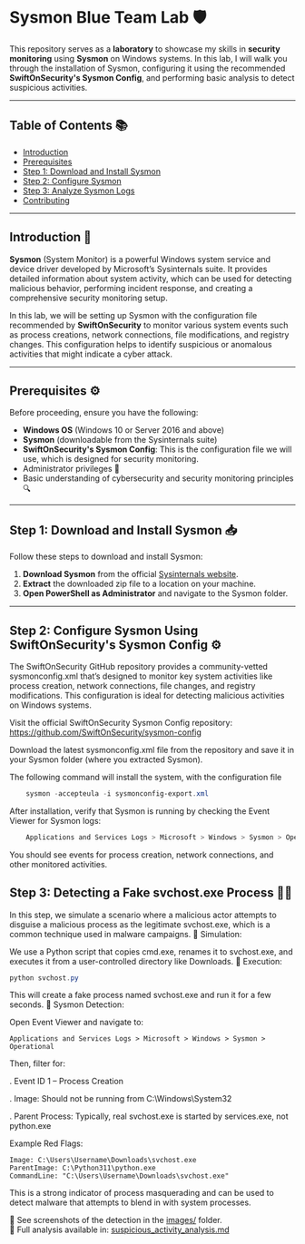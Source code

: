 # Sysmon Blue Team Lab 🛡️

This repository serves as a **laboratory** to showcase my skills in **security monitoring** using **Sysmon** on Windows systems. In this lab, I will walk you through the installation of Sysmon, configuring it using the recommended **SwiftOnSecurity's Sysmon Config**, and performing basic analysis to detect suspicious activities.

---

## **Table of Contents** 📚

- [Introduction](#introduction)
- [Prerequisites](#prerequisites)
- [Step 1: Download and Install Sysmon](#step-1-download-and-install-sysmon)
- [Step 2: Configure Sysmon](#step-2-configure-sysmon)
- [Step 3: Analyze Sysmon Logs](#step-3-analyze-sysmon-logs)
- [Contributing](#contributing)

---

## **Introduction** 🎯

**Sysmon** (System Monitor) is a powerful Windows system service and device driver developed by Microsoft’s Sysinternals suite. It provides detailed information about system activity, which can be used for detecting malicious behavior, performing incident response, and creating a comprehensive security monitoring setup.

In this lab, we will be setting up Sysmon with the configuration file recommended by **SwiftOnSecurity** to monitor various system events such as process creations, network connections, file modifications, and registry changes. This configuration helps to identify suspicious or anomalous activities that might indicate a cyber attack.

---

## **Prerequisites** ⚙️

Before proceeding, ensure you have the following:

- **Windows OS** (Windows 10 or Server 2016 and above)
- **Sysmon** (downloadable from the Sysinternals suite)
- **SwiftOnSecurity's Sysmon Config**: This is the configuration file we will use, which is designed for security monitoring.
- Administrator privileges 🔑
- Basic understanding of cybersecurity and security monitoring principles 🔍

---

## **Step 1: Download and Install Sysmon** 📥

Follow these steps to download and install Sysmon:

1. **Download Sysmon** from the official [Sysinternals website](https://docs.microsoft.com/en-us/sysinternals/downloads/sysmon).
2. **Extract** the downloaded zip file to a location on your machine.
3. **Open PowerShell as Administrator** and navigate to the Sysmon folder.
---

## Step 2: Configure Sysmon Using SwiftOnSecurity's Sysmon Config ⚙️

The SwiftOnSecurity GitHub repository provides a community-vetted sysmonconfig.xml that’s designed to monitor key system activities like process creation, network connections, file changes, and registry modifications. This configuration is ideal for detecting malicious activities on Windows systems.

Visit the official SwiftOnSecurity Sysmon Config repository: https://github.com/SwiftOnSecurity/sysmon-config

Download the latest sysmonconfig.xml file from the repository and save it in your Sysmon folder (where you extracted Sysmon).

The following command will install the system, with the configuration file
```powershell
    sysmon -accepteula -i sysmonconfig-export.xml
```
After installation, verify that Sysmon is running by checking the Event Viewer for Sysmon logs:
```powershell
    Applications and Services Logs > Microsoft > Windows > Sysmon > Operational
```
You should see events for process creation, network connections, and other monitored activities.

## Step 3: Detecting a Fake svchost.exe Process 🕵️‍♂️

In this step, we simulate a scenario where a malicious actor attempts to disguise a malicious process as the legitimate svchost.exe, which is a common technique used in malware campaigns.
🔬 Simulation:

We use a Python script that copies cmd.exe, renames it to svchost.exe, and executes it from a user-controlled directory like Downloads.
🧪 Execution:
```powershell
python svchost.py
```
This will create a fake process named svchost.exe and run it for a few seconds.
🔎 Sysmon Detection:

Open Event Viewer and navigate to:
```nginx
Applications and Services Logs > Microsoft > Windows > Sysmon > Operational
```
Then, filter for:

. Event ID 1 – Process Creation

. Image: Should not be running from C:\Windows\System32

. Parent Process: Typically, real svchost.exe is started by services.exe, not python.exe

Example Red Flags:
```plaintext
Image: C:\Users\Username\Downloads\svchost.exe
ParentImage: C:\Python311\python.exe
CommandLine: "C:\Users\Username\Downloads\svchost.exe"
```
This is a strong indicator of process masquerading and can be used to detect malware that attempts to blend in with system processes.

📸 See screenshots of the detection in the [images/](./images/) folder.  
📄 Full analysis available in: [suspicious_activity_analysis.md](./suspicious_activity_analysis.md)

